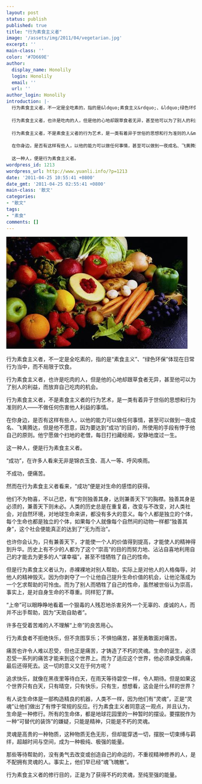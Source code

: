 ```yaml
---
layout: post
status: publish
published: true
title: "行为素食主义者"
image: '/assets/img/2011/04/vegetarian.jpg'
excerpt: ''
main-class: ''
color: '#7D669E'
author:
  display_name: Honolily
  login: Honolily
  email: ''
  url: ''
author_login: Honolily
introduction: |-
  行为素食主义者，不一定是全吃素的，指的是&ldquo;素食主义&rdquo;、&ldquo;绿色环保&rdquo;体现在日常行为当中，而不局限于饮食。

  行为素食主义者，也许是吃肉的人，但是他的心地却跟草食者无异，甚至他可以为了别人的利益，而放弃自己吃肉的机会。

  行为素食主义者，不是素食主义者的行为艺术，是一类有着异于世俗的思想和行为准则的人&mdash;&mdash;不做任何伤害他人利益的事情。

  在你身边，是否有这样有些人，以他的能力可以做任何事情，甚至可以做到一夜成名、飞黄腾达，但是他不愿意，因为要达到&ldquo;成功&rdquo;的目的，所使用的手段有悖于他自己的原则。他宁愿做个扫地的老僧，每日打扫藏经阁，安静地度过一生。

  这一种人，便是行为素食主义者。
wordpress_id: 1213
wordpress_url: http://www.yuanli.info/?p=1213
date: '2011-04-25 10:55:41 +0800'
date_gmt: '2011-04-25 02:55:41 +0800'
main-class: '散文'
categories:
- "散文"
tags:
- "素食"
comments: []
---
```

![vegetarian](/assets/img/2011/04/vegetarian.jpg "vegetarian")

行为素食主义者，不一定是全吃素的，指的是&ldquo;素食主义&rdquo;、&ldquo;绿色环保&rdquo;体现在日常行为当中，而不局限于饮食。

行为素食主义者，也许是吃肉的人，但是他的心地却跟草食者无异，甚至他可以为了别人的利益，而放弃自己吃肉的机会。

行为素食主义者，不是素食主义者的行为艺术，是一类有着异于世俗的思想和行为准则的人&mdash;&mdash;不做任何伤害他人利益的事情。

在你身边，是否有这样有些人，以他的能力可以做任何事情，甚至可以做到一夜成名、飞黄腾达，但是他不愿意，因为要达到&ldquo;成功&rdquo;的目的，所使用的手段有悖于他自己的原则。他宁愿做个扫地的老僧，每日打扫藏经阁，安静地度过一生。

这一种人，便是行为素食主义者。

&ldquo;成功&rdquo;，在许多人看来无非是锦衣玉食、高人一等、呼风唤雨。

不成功，便痛苦。

然而在行为素食主义者看来，&ldquo;成功&rdquo;便是对生命的感悟的获得。

他们不为物喜，不以己悲，有&ldquo;穷则独善其身，达则兼善天下&rdquo;的胸襟。独善其身是必须的，兼善天下则未必。人类的历史总是在重复着，改变与不改变，对人类社会，对自然环境，对地球生命来讲，都没有多大的意义。每个人都是独立的个体，每个生命也都是独立的个体，如果每个人就像每个自然间的动物一样都&ldquo;独善其身&rdquo;，这个社会便能真正的达到了&ldquo;无为而治&rdquo;。

也许你会认为，只有兼善天下，才能使一个人的价值得到提高，才能使人的精神得到升华。历史上有不少的人都为了这个&ldquo;崇高&rdquo;的目的而努力地、沾沾自喜地利用自己的才能去为更多的人&ldquo;谋幸福&rdquo;，甚至不惜牺牲了自己的性命。

但是行为素食主义者认为，赤裸裸地对别人帮助，实际上是对他人的人格侮辱，对他人的精神毁灭。因为你剥夺了一个让他自己提升生命价值的机会，让他沦落成为一个乞求帮助的可怜虫。而为了别人而牺牲了自己的性命，虽然被世俗认为崇高，事实上，是对自身生命的不尊重。同样犯了罪。

&ldquo;上帝&rdquo;可以眼睁睁地看着一个狠毒的人残忍地杀害另外一个无辜的、虔诚的人，而并不出手帮助，因为&ldquo;天助自助者&rdquo;。

许多在受着苦难的人不理解&ldquo;上帝&rdquo;的良苦用心。

行为素食者不拒绝快乐，但不贪图享乐；不惧怕痛苦，甚至勇敢面对痛苦。

痛苦也许令人难以忍受，但也正是痛苦，才铸造了不朽的灵魂。生命的诞生，必须忍受一系列的痛苦才能来到这个世界上。而为了适应这个世界，他必须承受病痛，最后还得死去。这一切的意义又在于何方呢？

追求快乐，就像在黑夜里等待白天，在雨天等待碧空一样，令人期待。但是如果这个世界只有白天，只有晴空，只有快乐，只有生，想想看，这会是什么样的世界？

有人说生命体是一部构造精良的机器，人类不一样，因为他们有&ldquo;灵魂&rdquo;，正是&ldquo;灵魂&rdquo;让他们做出了有悖于常规的反应。行为素食主义者同意这一观点，并且认为，生命是一种修行。所有的生命体，都是地球花园里的一种暂时的摆设。要摆脱作为一种&ldquo;可替代的装饰&rdquo;的嫌疑，只能是精神，只能是不朽的灵魂。

灵魂是高贵的一种物质，这种物质无色无形，但却能穿透一切，摆脱一切束缚与羁绊，超越时间与空间，成为一种极纯、极强的能量。

那些等待帮助的，没有勇气去改变或创造自己的命运的，不重视精神修养的人，是不配拥有灵魂的人。事实上，他们早已经&ldquo;魂飞魄散&rdquo;。

行为素食主义者的修行目的，正是为了获得不朽的灵魂，至纯至强的能量。

